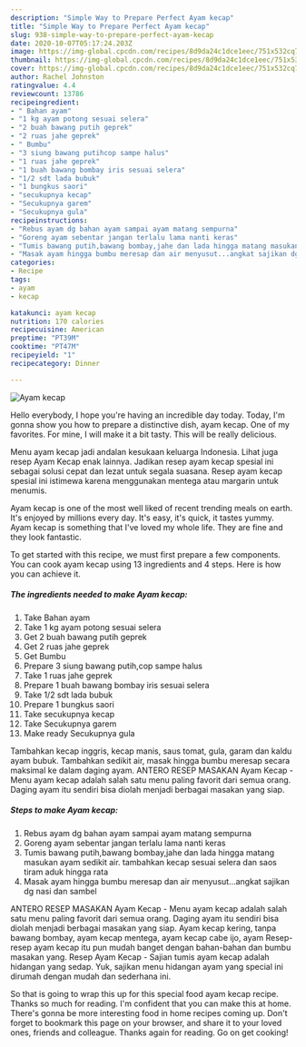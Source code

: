 ```yaml
---
description: "Simple Way to Prepare Perfect Ayam kecap"
title: "Simple Way to Prepare Perfect Ayam kecap"
slug: 938-simple-way-to-prepare-perfect-ayam-kecap
date: 2020-10-07T05:17:24.203Z
image: https://img-global.cpcdn.com/recipes/8d9da24c1dce1eec/751x532cq70/ayam-kecap-foto-resep-utama.jpg
thumbnail: https://img-global.cpcdn.com/recipes/8d9da24c1dce1eec/751x532cq70/ayam-kecap-foto-resep-utama.jpg
cover: https://img-global.cpcdn.com/recipes/8d9da24c1dce1eec/751x532cq70/ayam-kecap-foto-resep-utama.jpg
author: Rachel Johnston
ratingvalue: 4.4
reviewcount: 13786
recipeingredient:
- " Bahan ayam"
- "1 kg ayam potong sesuai selera"
- "2 buah bawang putih geprek"
- "2 ruas jahe geprek"
- " Bumbu"
- "3 siung bawang putihcop sampe halus"
- "1 ruas jahe geprek"
- "1 buah bawang bombay iris sesuai selera"
- "1/2 sdt lada bubuk"
- "1 bungkus saori"
- "secukupnya kecap"
- "Secukupnya garem"
- "Secukupnya gula"
recipeinstructions:
- "Rebus ayam dg bahan ayam sampai ayam matang sempurna"
- "Goreng ayam sebentar jangan terlalu lama nanti keras"
- "Tumis bawang putih,bawang bombay,jahe dan lada hingga matang masukan ayam sedikit air. tambahkan kecap sesuai selera dan saos tiram aduk hingga rata"
- "Masak ayam hingga bumbu meresap dan air menyusut...angkat sajikan dg nasi dan sambel"
categories:
- Recipe
tags:
- ayam
- kecap

katakunci: ayam kecap 
nutrition: 170 calories
recipecuisine: American
preptime: "PT39M"
cooktime: "PT47M"
recipeyield: "1"
recipecategory: Dinner

---
```



![Ayam kecap](https://img-global.cpcdn.com/recipes/8d9da24c1dce1eec/751x532cq70/ayam-kecap-foto-resep-utama.jpg)

Hello everybody, I hope you're having an incredible day today. Today, I'm gonna show you how to prepare a distinctive dish, ayam kecap. One of my favorites. For mine, I will make it a bit tasty. This will be really delicious.

Menu ayam kecap jadi andalan kesukaan keluarga Indonesia. Lihat juga resep Ayam Kecap enak lainnya. Jadikan resep ayam kecap spesial ini sebagai solusi cepat dan lezat untuk segala suasana. Resep ayam kecap spesial ini istimewa karena menggunakan mentega atau margarin untuk menumis.

Ayam kecap is one of the most well liked of recent trending meals on earth. It's enjoyed by millions every day. It's easy, it's quick, it tastes yummy. Ayam kecap is something that I've loved my whole life. They are fine and they look fantastic.


To get started with this recipe, we must first prepare a few components. You can cook ayam kecap using 13 ingredients and 4 steps. Here is how you can achieve it.

<!--inarticleads1-->

##### The ingredients needed to make Ayam kecap:

1. Take  Bahan ayam
1. Take 1 kg ayam potong sesuai selera
1. Get 2 buah bawang putih geprek
1. Get 2 ruas jahe geprek
1. Get  Bumbu
1. Prepare 3 siung bawang putih,cop sampe halus
1. Take 1 ruas jahe geprek
1. Prepare 1 buah bawang bombay iris sesuai selera
1. Take 1/2 sdt lada bubuk
1. Prepare 1 bungkus saori
1. Take secukupnya kecap
1. Take Secukupnya garem
1. Make ready Secukupnya gula


Tambahkan kecap inggris, kecap manis, saus tomat, gula, garam dan kaldu ayam bubuk. Tambahkan sedikit air, masak hingga bumbu meresap secara maksimal ke dalam daging ayam. ANTERO RESEP MASAKAN Ayam Kecap - Menu ayam kecap adalah salah satu menu paling favorit dari semua orang. Daging ayam itu sendiri bisa diolah menjadi berbagai masakan yang siap. 

<!--inarticleads2-->

##### Steps to make Ayam kecap:

1. Rebus ayam dg bahan ayam sampai ayam matang sempurna
1. Goreng ayam sebentar jangan terlalu lama nanti keras
1. Tumis bawang putih,bawang bombay,jahe dan lada hingga matang masukan ayam sedikit air. tambahkan kecap sesuai selera dan saos tiram aduk hingga rata
1. Masak ayam hingga bumbu meresap dan air menyusut...angkat sajikan dg nasi dan sambel


ANTERO RESEP MASAKAN Ayam Kecap - Menu ayam kecap adalah salah satu menu paling favorit dari semua orang. Daging ayam itu sendiri bisa diolah menjadi berbagai masakan yang siap. Ayam kecap kering, tanpa bawang bombay, ayam kecap mentega, ayam kecap cabe ijo, ayam Resep-resep ayam kecap itu pun mudah banget dengan bahan-bahan dan bumbu masakan yang. Resep Ayam Kecap - Sajian tumis ayam kecap adalah hidangan yang sedap. Yuk, sajikan menu hidangan ayam yang special ini dirumah dengan mudah dan sederhana ini. 

So that is going to wrap this up for this special food ayam kecap recipe. Thanks so much for reading. I'm confident that you can make this at home. There's gonna be more interesting food in home recipes coming up. Don't forget to bookmark this page on your browser, and share it to your loved ones, friends and colleague. Thanks again for reading. Go on get cooking!
